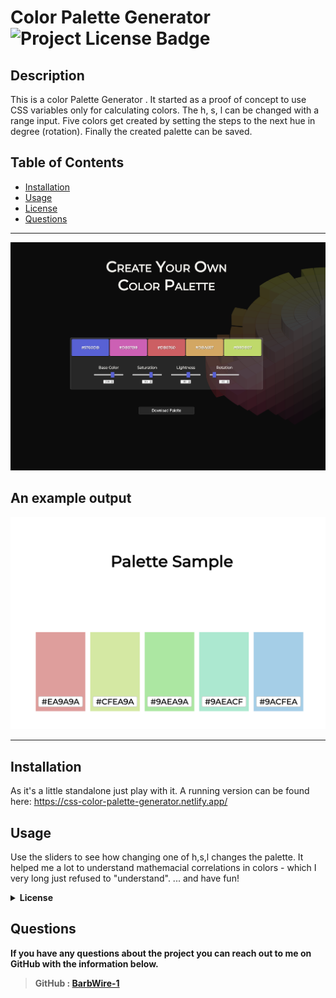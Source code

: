 
  # Color Palette Generator  ![Project License Badge](https://img.shields.io/badge/license-MIT-brightgreen)

  ## Description

  This is a color Palette Generator . It started as a proof of concept to use CSS variables only for calculating colors. The h, s, l can be changed with a range input. Five colors get created by setting the steps to the next hue in degree (rotation). Finally the created palette can be saved.

  ## Table of Contents

  * [Installation](#Installation)
  * [Usage](#Usage)
  * [License](#license)
  * [Questions](#Questions)

  ***
![color-palette generator](screenshot_color_palette.png)

## An example output
![color-palette image](my-color-palette.png)

***
  ## Installation

  As it's a little standalone just play with it. A running version can be found here: https://css-color-palette-generator.netlify.app/

  ## Usage

Use the sliders to see how changing one of h,s,l changes the palette. It helped me a lot to understand mathemacial correlations in colors - which I very long just refused to "understand".
... and have fun!


<details>
 <summary><b>License<b></summary>     
MIT License

Copyright (c) 2023 BarbWire-1

Permission is hereby granted, free of charge, to any person obtaining a copy
of this software and associated documentation files (the "Software"), to deal
in the Software without restriction, including without limitation the rights
to use, copy, modify, merge, publish, distribute, sublicense, and/or sell
copies of the Software, and to permit persons to whom the Software is
furnished to do so, subject to the following conditions:

The above copyright notice and this permission notice shall be included in all
copies or substantial portions of the Software.

THE SOFTWARE IS PROVIDED "AS IS", WITHOUT WARRANTY OF ANY KIND, EXPRESS OR
IMPLIED, INCLUDING BUT NOT LIMITED TO THE WARRANTIES OF MERCHANTABILITY,
FITNESS FOR A PARTICULAR PURPOSE AND NONINFRINGEMENT. IN NO EVENT SHALL THE
AUTHORS OR COPYRIGHT HOLDERS BE LIABLE FOR ANY CLAIM, DAMAGES OR OTHER
LIABILITY, WHETHER IN AN ACTION OF CONTRACT, TORT OR OTHERWISE, ARISING FROM,
OUT OF OR IN CONNECTION WITH THE SOFTWARE OR THE USE OR OTHER DEALINGS IN THE
SOFTWARE..</br>
    </details>
  
  
    

    
    
  
  ## Questions

  If you have any questions about the project you can reach out to me on GitHub with the information below. 


  >GitHub : [BarbWire-1](https://github.com/BarbWire-1)

  